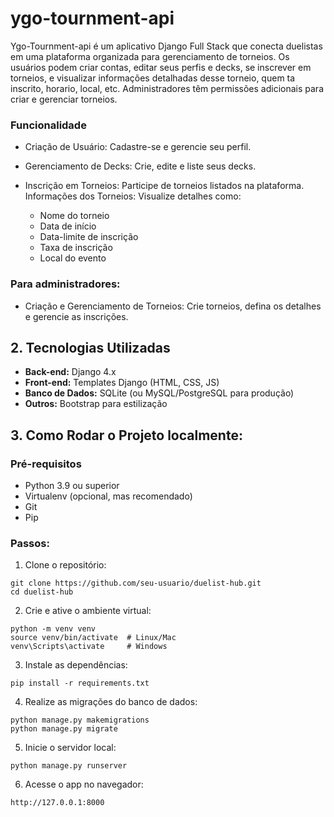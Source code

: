 # ygo-tournment-api
Ygo-Tournment-api é um aplicativo Django Full Stack que conecta duelistas em uma plataforma organizada para gerenciamento de torneios. Os usuários podem criar contas, editar seus perfis e decks, se inscrever em torneios, e visualizar informações detalhadas desse torneio, quem ta inscrito, horario, local, etc. Administradores têm permissões adicionais para criar e gerenciar torneios.

### Funcionalidade
- Criação de Usuário: Cadastre-se e gerencie seu perfil.
- Gerenciamento de Decks: Crie, edite e liste seus decks.
- Inscrição em Torneios: Participe de torneios listados na plataforma.
Informações dos Torneios: Visualize detalhes como:

    - Nome do torneio
    - Data de início
    - Data-limite de inscrição
    - Taxa de inscrição
    - Local do evento
### Para administradores:

- Criação e Gerenciamento de Torneios: Crie torneios, defina os detalhes e gerencie as inscrições.
## 2. Tecnologias Utilizadas
- __Back-end:__ Django 4.x
- __Front-end:__ Templates Django (HTML, CSS, JS)
- __Banco de Dados:__ SQLite (ou MySQL/PostgreSQL para produção)
- __Outros:__ Bootstrap para estilização

## 3. Como Rodar o Projeto localmente:

### Pré-requisitos
- Python 3.9 ou superior
- Virtualenv (opcional, mas recomendado)
- Git
- Pip

### Passos:

1. Clone o repositório:
```
git clone https://github.com/seu-usuario/duelist-hub.git
cd duelist-hub
```

2. Crie e ative o ambiente virtual:
```
python -m venv venv
source venv/bin/activate  # Linux/Mac
venv\Scripts\activate     # Windows
```

3. Instale as dependências:
```
pip install -r requirements.txt
```

4. Realize as migrações do banco de dados:
```
python manage.py makemigrations
python manage.py migrate
```

5. Inicie o servidor local:
```
python manage.py runserver
```

6. Acesse o app no navegador:
```
http://127.0.0.1:8000
```